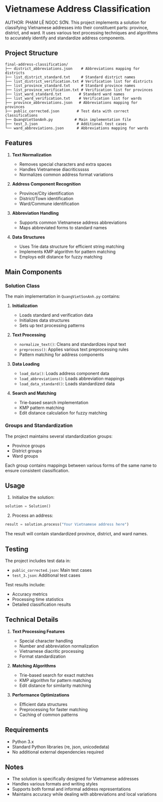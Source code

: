 # Vietnamese Address Classification

AUTHOR: PHẠM LÊ NGỌC SƠN. This project implements a solution for classifying Vietnamese addresses into their constituent parts: province, district, and ward. It uses various text processing techniques and algorithms to accurately identify and standardize address components.

## Project Structure

```
final-address-classification/
├── district_abbreviations.json    # Abbreviations mapping for districts
├── list_district_standard.txt     # Standard district names
├── list_district_verification.txt # Verification list for districts
├── list_province_standard.txt     # Standard province names
├── list_province_verification.txt # Verification list for provinces
├── list_ward_standard.txt        # Standard ward names
├── list_ward_verification.txt    # Verification list for wards
├── province_abbreviations.json   # Abbreviations mapping for provinces
├── public_corrected.json        # Test data with correct classifications
├── QuangVietSonAnh.py          # Main implementation file
├── test_3.json                  # Additional test cases
└── ward_abbreviations.json      # Abbreviations mapping for wards
```

## Features

1. **Text Normalization**
   - Removes special characters and extra spaces
   - Handles Vietnamese diacriticsssss
   - Normalizes common address format variations

2. **Address Component Recognition**
   - Province/City identification
   - District/Town identification
   - Ward/Commune identification

3. **Abbreviation Handling**
   - Supports common Vietnamese address abbreviations
   - Maps abbreviated forms to standard names

4. **Data Structures**
   - Uses Trie data structure for efficient string matching
   - Implements KMP algorithm for pattern matching
   - Employs edit distance for fuzzy matching

## Main Components

### Solution Class

The main implementation in `QuangVietSonAnh.py` contains:

1. **Initialization**
   - Loads standard and verification data
   - Initializes data structures
   - Sets up text processing patterns

2. **Text Processing**
   - `normalize_text()`: Cleans and standardizes input text
   - `preprocess()`: Applies various text preprocessing rules
   - Pattern matching for address components

3. **Data Loading**
   - `load_data()`: Loads address component data
   - `load_abbreviations()`: Loads abbreviation mappings
   - `load_data_standard()`: Loads standardized data

4. **Search and Matching**
   - Trie-based search implementation
   - KMP pattern matching
   - Edit distance calculation for fuzzy matching

### Groups and Standardization

The project maintains several standardization groups:
- Province groups
- District groups
- Ward groups

Each group contains mappings between various forms of the same name to ensure consistent classification.

## Usage

1. Initialize the solution:
```python
solution = Solution()
```

2. Process an address:
```python
result = solution.process("Your Vietnamese address here")
```

The result will contain standardized province, district, and ward names.

## Testing

The project includes test data in:
- `public_corrected.json`: Main test cases
- `test_3.json`: Additional test cases

Test results include:
- Accuracy metrics
- Processing time statistics
- Detailed classification results

## Technical Details

1. **Text Processing Features**
   - Special character handling
   - Number and abbreviation normalization
   - Vietnamese diacritic processing
   - Format standardization

2. **Matching Algorithms**
   - Trie-based search for exact matches
   - KMP algorithm for pattern matching
   - Edit distance for similarity matching

3. **Performance Optimizations**
   - Efficient data structures
   - Preprocessing for faster matching
   - Caching of common patterns

## Requirements

- Python 3.x
- Standard Python libraries (re, json, unicodedata)
- No additional external dependencies required

## Notes

- The solution is specifically designed for Vietnamese addresses
- Handles various formats and writing styles
- Supports both formal and informal address representations
- Maintains accuracy while dealing with abbreviations and local variations
